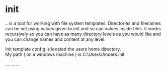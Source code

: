# init
.. is a tool for working with file system templates. Directories and filenames can be set using values given to _init_ and so can values inside files.
It works recursively so you can have as many directory levels as you would like and you can change names and content at any level.

Init template config is located the users home directory.  
My path ( on a windows machine ) is C:\Users\Anders\.init

...
        ...
          ...

